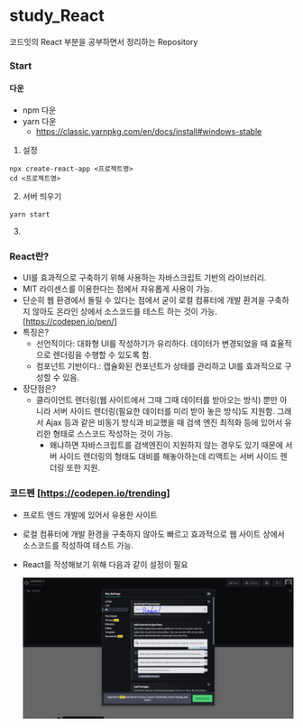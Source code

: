 # study_React
코드잇의 React 부분을 공부하면서 정리하는 Repository

### Start
#### 다운
- npm 다운
- yarn 다운
    - https://classic.yarnpkg.com/en/docs/install#windows-stable
1. 설정
 ```
npx create-react-app <프로젝트명>
cd <프로젝트명>
```
2. 서버 띄우기
```
yarn start
```
3. 
    

### React란?
- UI를 효과적으로 구축하기 위해 사용하는 자바스크립트 기반의 라이브러리.
- MIT 라이센스를 이용한다는 점에서 자유롭게 사용이 가능.
- 단순히 웹 환경에서 돌릴 수 있다는 점에서 굳이 로컬 컴퓨터에 개발 환겨을 구축하지 않아도 온라인 상에서 소스코드를 테스트 하는 것이 가능. [https://codepen.io/pen/]
- 특징은?
    - 선언적이다: 대화형 UI를 작성하기가 유리하다. 데이터가 변경되었을 때 효율적으로 렌더링을 수행할 수 있도록 함.
    - 컴포넌트 기반이다.: 캡슐화된 컨포넌트가 상태를 관리하고 UI를 효과적으로 구성할 수 있음.
- 장단점은?
    - 클라이언트 렌더링(웹 사이트에서 그때 그때 데이터를 받아오는 방식) 뿐만 아니라 서버 사이드 렌더링(필요한 데이터를 미리 받아 놓은 방식)도 지원함. 그래서 Ajax 등과 같은 비동기 방식과 비교했을 때 검색 엔진 최적화 등에 있어서 유리한 형태로 스스코드 작성하는 것이 가능.
        - 왜냐하면 자바스크립트를 검색엔진이 지원하지 않는 경우도 있기 때문에 서버 사이드 렌더링의 형태도 대비를 해놓아하는데 리액트는 서버 사이드 렌더링 또한 지원.

### 코드펜 [https://codepen.io/trending]
- 프로트 엔드 개발에 있어서 유용한 사이트
- 로컬 컴퓨터에 개발 환경을 구축하지 않아도 빠르고 효과적으로 웹 사이트 상에서 소스코드를 작성하여 테스트 가능.
- React를 작성해보기 위해 다음과 같이 설정이 필요

    <img src = "./image/react2-1.PNG" width = "500" height = "250" alt = "React">
    